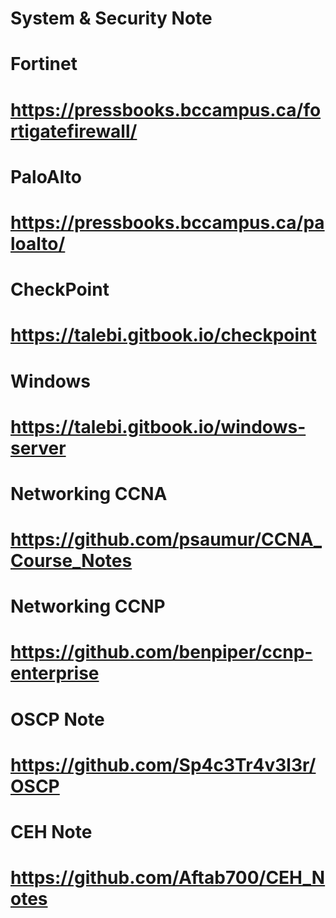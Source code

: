# System & Security Note
# Fortinet
# https://pressbooks.bccampus.ca/fortigatefirewall/
# PaloAlto
# https://pressbooks.bccampus.ca/paloalto/
# CheckPoint
# https://talebi.gitbook.io/checkpoint
# Windows
# https://talebi.gitbook.io/windows-server
# Networking CCNA
# https://github.com/psaumur/CCNA_Course_Notes
# Networking CCNP
# https://github.com/benpiper/ccnp-enterprise
# OSCP Note
# https://github.com/Sp4c3Tr4v3l3r/OSCP
# CEH Note
# https://github.com/Aftab700/CEH_Notes
